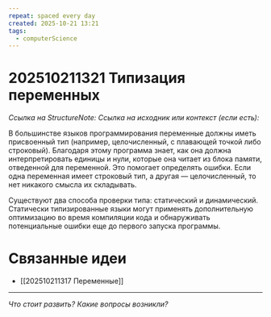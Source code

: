 ```yaml
---
repeat: spaced every day
created: 2025-10-21 13:21
tags:
  - computerScience
---
```

# 202510211321 Типизация переменных

*Ссылка на StructureNote:*
*Ссылка на исходник или контекст (если есть):*

В большинстве языков программирования переменные должны иметь присвоенный тип (например, целочисленный, с плавающей точкой либо строковый). Благодаря этому программа знает, как она должна интерпретировать единицы и нули, которые она читает из блока памяти, отведенной для переменной. Это помогает определять ошибки. Если одна переменная имеет строковый тип, а другая — целочисленный, то нет никакого смысла их складывать.

Существуют два способа проверки типа: статический и динамический. Статически типизированные языки могут применять дополнительную оптимизацию во время компиляции кода и обнаруживать потенциальные ошибки еще до первого запуска программы.

# Связанные идеи

- [[202510211317 Переменные]]

---

*Что стоит развить? Какие вопросы возникли?*
